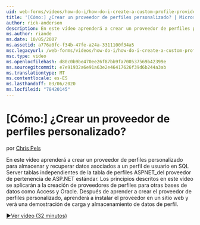 ```yaml
---
uid: web-forms/videos/how-do-i/how-do-i-create-a-custom-profile-provider
title: '[Cómo:] ¿Crear un proveedor de perfiles personalizado? | Microsoft Docs'
author: rick-anderson
description: En este vídeo aprenderá a crear un proveedor de perfiles personalizado para almacenar y recuperar datos asociados a un perfil de usuario en SQL Server tablas independientes de t...
ms.author: riande
ms.date: 10/05/2007
ms.assetid: a776a0fc-f34b-47fe-a24a-3311100f34a5
msc.legacyurl: /web-forms/videos/how-do-i/how-do-i-create-a-custom-profile-provider
msc.type: video
ms.openlocfilehash: d80c0b9be470ee26f87bb9fa700537569b42399e
ms.sourcegitcommit: e7e91932a6e91a63e2e46417626f39d6b244a3ab
ms.translationtype: MT
ms.contentlocale: es-ES
ms.lasthandoff: 03/06/2020
ms.locfileid: "78420145"
---
```

# <a name="how-do-i-create-a-custom-profile-provider"></a>[Cómo:] ¿Crear un proveedor de perfiles personalizado?

por [Chris Pels](https://twitter.com/chrispels)

En este vídeo aprenderá a crear un proveedor de perfiles personalizado para almacenar y recuperar datos asociados a un perfil de usuario en SQL Server tablas independientes de la tabla de perfiles ASPNET\_del proveedor de pertenencia de ASP.NET estándar. Los principios descritos en este vídeo se aplicarán a la creación de proveedores de perfiles para otras bases de datos como Access y Oracle. Después de aprender a crear el proveedor de perfiles personalizado, aprenderá a instalar el proveedor en un sitio web y verá una demostración de carga y almacenamiento de datos de perfil.

[&#9654;Ver vídeo (32 minutos)](https://channel9.msdn.com/Blogs/ASP-NET-Site-Videos/how-do-i-create-a-custom-profile-provider)
